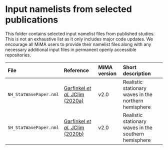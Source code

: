# Input namelists from selected publications

This folder contains selected input namelist files from published studies. This is not an exhaustive list as it only includes major code updates. We encourage all MiMA users to provide their namelist files along with any necessary additional input files in permanent openly accessible repositories.

| File  |  Reference  |  MiMA version  |  Short description  |
|:--|:--|:--|:--|
`NH_StatWavePaper.nml`  |  [Garfinkel _et al._ JClim (2020a)](http://journals.ametsoc.org/doi/10.1175/JCLI-D-19-0181.1)  |  v2.0  |  Realistic stationary waves in the northern hemisphere  |
`SH_StatWavePaper.nml`  |  [Garfinkel _et al._ JClim (2020b)](https://journals.ametsoc.org/doi/10.1175/JCLI-D-20-0195.1)|v2.0|Realistic stationary waves in the southern hemisphere|
